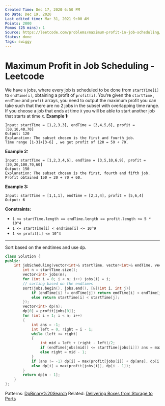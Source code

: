```yaml
---
Created Time: Dec 17, 2020 6:50 PM
Do Date: Dec 19, 2020
Last edited time: Mar 31, 2021 9:00 AM
Points: 2000
Pomos (25 mins): 1
Source: https://leetcode.com/problems/maximum-profit-in-job-scheduling/
Status: done
Tags: swiggy
---
```


# Maximum Profit in Job Scheduling - Leetcode

We have `n` jobs, where every job is scheduled to be done from `startTime[i]` to `endTime[i]`, obtaining a profit of `profit[i]`.
You're given the `startTime` , `endTime` and `profit` arrays, you need to output the maximum profit you can take such that there are no 2 jobs in the subset with overlapping time range.
If you choose a job that ends at time `X` you will be able to start another job that starts at time `X`.
**Example 1:**
```
Input: startTime = [1,2,3,3], endTime = [3,4,5,6], profit = [50,10,40,70]
Output: 120
Explanation: The subset chosen is the first and fourth job. 
Time range [1-3]+[3-6] , we get profit of 120 = 50 + 70.
```
**Example 2:**
```
Input: startTime = [1,2,3,4,6], endTime = [3,5,10,6,9], profit = [20,20,100,70,60]
Output: 150
Explanation: The subset chosen is the first, fourth and fifth job. 
Profit obtained 150 = 20 + 70 + 60.
```
**Example 3:**
```
Input: startTime = [1,1,1], endTime = [2,3,4], profit = [5,6,4]
Output: 6
```
**Constraints:**
- `1 <= startTime.length == endTime.length == profit.length <= 5 * 10^4`
- `1 <= startTime[i] < endTime[i] <= 10^9`
- `1 <= profit[i] <= 10^4`
---
Sort based on the endtimes and use dp. 
```cpp
class Solution {
public:
    int jobScheduling(vector<int>& startTime, vector<int>& endTime, vector<int>& profit) {
        int n = startTime.size(); 
        vector<int> jobs(n); 
        for (int i = 0; i < n; i++) jobs[i] = i; 
        // sorting based on the endtimes
        sort(jobs.begin(), jobs.end(), [&](int i, int j){
            if (endTime[i] != endTime[j]) return endTime[i] < endTime[j]; 
            else return startTime[i] < startTime[j]; 
        });
        vector<int> dp(n); 
        dp[0] = profit[jobs[0]]; 
        for (int i = 1; i < n; i++)
        {
            int ans = -1; 
            int left = 0, right = i - 1; 
            while (left <= right)
            {
                int mid = left + (right - left)/2; 
                if (endTime[jobs[mid]] <= startTime[jobs[i]]) ans = max(ans, mid), left = mid + 1; 
                else right = mid - 1; 
            }
            if (ans != -1) dp[i] = max(profit[jobs[i]] + dp[ans], dp[i - 1]); 
            else dp[i] = max(profit[jobs[i]], dp[i - 1]); 
        }
        return dp[n - 1]; 
    }
};
```
Patterns: [Dp](Dp.md)[Binary%20Search](Binary%20Search.md)
Related: [Delivering Boxes from Storage to Ports](Delivering%20Boxes%20from%20Storage%20to%20Ports.md)